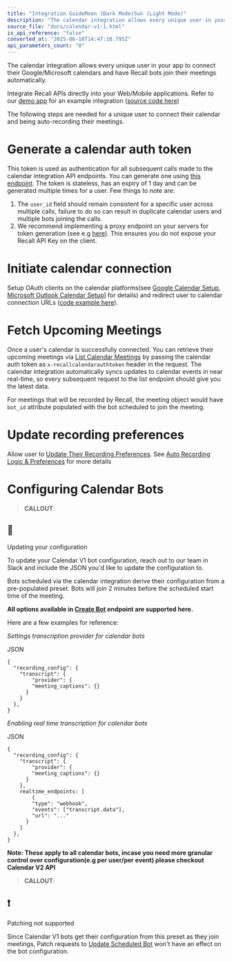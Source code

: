 ```yaml
---
title: "Integration GuideMoon (Dark Mode)Sun (Light Mode)"
description: "The calendar integration allows every unique user in your app to connect their Google/Microsoft calendars and have Recall bots join their meetings automatically. Integrate Recall APIs directly into your Web/Mobile applications. Refer to our demo app for an example integration ( source code here ) Th..."
source_file: "docs/calendar-v1-1.html"
is_api_reference: "false"
converted_at: "2025-06-10T14:47:10.795Z"
api_parameters_count: "0"
---
```

The calendar integration allows every unique user in your app to connect their Google/Microsoft calendars and have Recall bots join their meetings automatically.

Integrate Recall APIs directly into your Web/Mobile applications. Refer to our [demo app](https://recall-calendar-integration.pages.dev/) for an example integration ([source code here](https://github.com/recallai/calendar-integration-demo/tree/master/v1-demo))

The following steps are needed for a unique user to connect their calendar and being auto-recording their meetings.

# Generate a calendar auth token

[](#generate-a-calendar-auth-token)

This token is used as authentication for all subsequent calls made to the calendar integration API endpoints. You can generate one using [this endpoint](/reference/calendar_authenticate_create.md). The token is stateless, has an expiry of 1 day and can be generated multiple times for a user. Few things to note are:

1.  The `user_id` field should remain consistent for a specific user across multiple calls, failure to do so can result in duplicate calendar users and multiple bots joining the calls.
2.  We recommend implementing a proxy endpoint on your servers for token generation (see e.g [here](https://github.com/recallai/calendar-integration-demo/tree/master/worker)). This ensures you do not expose your Recall API Key on the client.

# Initiate calendar connection

[](#initiate-calendar-connection)

Setup OAuth clients on the calendar platforms(see [Google Calendar Setup](/reference/calendar-v1-google-calendar.md), [Microsoft Outlook Calendar Setup](/reference/calendar-v1-microsoft-outlook.md)\] for details) and redirect user to calendar connection URLs ([code example here](https://github.com/recallai/calendar-integration-demo/blob/master/v1-demo/client/src/containers/Home/RecallCalendar/hooks/useRecallCalendar/index.ts)).

# Fetch Upcoming Meetings

[](#fetch-upcoming-meetings)

Once a user's calendar is successfully connected. You can retrieve their upcoming meetings via [List Calendar Meetings](/reference/calendar_meetings_list.md) by passing the calendar auth token as `x-recallcalendarauthtoken` header in the request. The calendar integration automatically syncs updates to calendar events in near real-time, so every subsequent request to the list endpoint should give you the latest data.

For meetings that will be recorded by Recall, the meeting object would have `bot_id` attribute populated with the bot scheduled to join the meeting.

# Update recording preferences

[](#update-recording-preferences)

Allow user to [Update Their Recording Preferences](/reference/calendar_user_update.md). See [Auto Recording Logic & Preferences](/reference/calendar-v1-recording-preferences.md) for more details

# Configuring Calendar Bots

[](#configuring-calendar-bots)

> **CALLOUT**:

## 📘

Updating your configuration

To update your Calendar V1 bot configuration, reach out to our team in Slack and include the JSON you'd like to update the configuration to.

Bots scheduled via the calendar integration derive their configuration from a pre-populated preset. Bots will join 2 minutes before the scheduled start time of the meeting.

**All options available in [Create Bot](/reference/bot_create.md) endpoint are supported here.**

Here are a few examples for reference:

*Settings transcription provider for calendar bots*

JSON

```
{
  "recording_config": {
  	"transcript": {
    	"provider": {
      	"meeting_captions": {}
      }
    }
  },
}

```

*Enabling real time transcription for calendar bots*

JSON

```
{
  "recording_config": {
  	"transcript": {
    	"provider": {
      	"meeting_captions": {}
      }
    },
    realtime_endpoints: [
    	{
      	"type": "webhook",
        "events": ["transcript.data"],
        "url": "..."
      }
    ]
  },
}

```

**Note: These apply to all calendar bots, incase you need more granular control over configuration(e.g per user/per event) please checkout Calendar V2 API**

> **CALLOUT**:

## ❗️

Patching not supported

Since Calendar V1 bots get their configuration from this preset as they join meetings, Patch requests to [Update Scheduled Bot](/reference/bot_partial_update.md) won't have an effect on the bot configuration.
